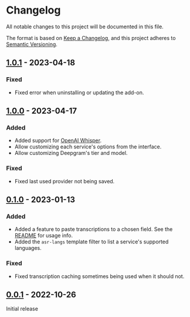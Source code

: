 # Changelog

All notable changes to this project will be documented in this file.

The format is based on [Keep a Changelog](https://keepachangelog.com/en/1.0.0/),
and this project adheres to [Semantic Versioning](https://semver.org/spec/v2.0.0.html).

## [1.0.1] - 2023-04-18

### Fixed

-   Fixed error when uninstalling or updating the add-on.

## [1.0.0] - 2023-04-17

### Added

-   Added support for [OpenAI Whisper](https://openai.com/research/whisper).
-   Allow customizing each service's options from the interface.
-   Allow customizing Deepgram's tier and model.

### Fixed

-   Fixed last used provider not being saved.

## [0.1.0] - 2023-01-13

### Added

-   Added a feature to paste transcriptions to a chosen field. See the [README](./README.md#fill-in-option) for usage info.
-   Added the `asr-langs` template filter to list a service's supported languages.

### Fixed

-   Fixed transcription caching sometimes being used when it should not.

## [0.0.1] - 2022-10-26

Initial release

[1.0.1]: https://github.com/abdnh/anki-asr/compare/1.0.0...1.0.1
[1.0.0]: https://github.com/abdnh/anki-asr/compare/0.1.0...1.0.0
[0.1.0]: https://github.com/abdnh/anki-asr/compare/0.0.1...0.1.0
[0.0.1]: https://github.com/abdnh/anki-asr/releases/tag/0.0.1
